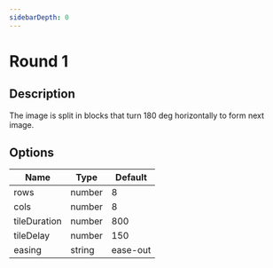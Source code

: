 ```yaml
---
sidebarDepth: 0
---
```


# Round 1

## Description

The image is split in blocks that turn 180 deg horizontally to form next image.

## Options

| Name | Type | Default |
|------|------|---------|
| rows | number | 8 |
| cols | number | 8 |
| tileDuration | number | 800 |
| tileDelay | number | 150 |
| easing | string | ease-out |
